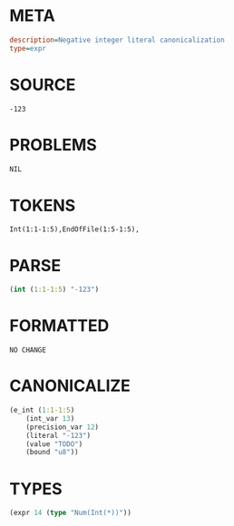 # META
~~~ini
description=Negative integer literal canonicalization
type=expr
~~~
# SOURCE
~~~roc
-123
~~~
# PROBLEMS
~~~txt
NIL
~~~
# TOKENS
~~~zig
Int(1:1-1:5),EndOfFile(1:5-1:5),
~~~
# PARSE
~~~clojure
(int (1:1-1:5) "-123")
~~~
# FORMATTED
~~~roc
NO CHANGE
~~~
# CANONICALIZE
~~~clojure
(e_int (1:1-1:5)
	(int_var 13)
	(precision_var 12)
	(literal "-123")
	(value "TODO")
	(bound "u8"))
~~~
# TYPES
~~~clojure
(expr 14 (type "Num(Int(*))"))
~~~